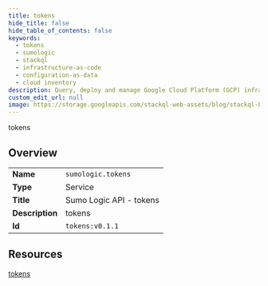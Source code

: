 ```yaml
---
title: tokens
hide_title: false
hide_table_of_contents: false
keywords:
  - tokens
  - sumologic
  - stackql
  - infrastructure-as-code
  - configuration-as-data
  - cloud inventory
description: Query, deploy and manage Google Cloud Platform (GCP) infrastructure and resources using SQL
custom_edit_url: null
image: https://storage.googleapis.com/stackql-web-assets/blog/stackql-blog-post-featured-image.png
---
```

tokens  
    

## Overview
<table><tbody>
<tr><td><b>Name</b></td><td><code>sumologic.tokens</code></td></tr>
<tr><td><b>Type</b></td><td>Service</td></tr>
<tr><td><b>Title</b></td><td>Sumo Logic API - tokens</td></tr>
<tr><td><b>Description</b></td><td>tokens</td></tr>
<tr><td><b>Id</b></td><td><code>tokens:v0.1.1</code></td></tr>
</tbody></table>

## Resources
<div class="row">
<div class="providerDocColumn">
<a href="/providers/sumologic/tokens/tokens/">tokens</a><br />
</div>
<div class="providerDocColumn">
</div>
</div>

